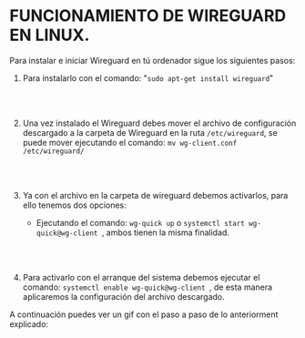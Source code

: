 # FUNCIONAMIENTO DE WIREGUARD EN LINUX.

Para instalar e iniciar Wireguard en tú ordenador sigue los siguientes pasos:


1. Para instalarlo con el comando: "`sudo apt-get install wireguard`"
<br>
<br>

2. Una vez instalado el Wireguard debes  mover el archivo de configuración descargado a la carpeta de Wireguard en la ruta ``/etc/wireguard``, se puede mover ejecutando el comando: `mv wg-client.conf /etc/wireguard/`
<br>
<br>

3. Ya con el archivo en la carpeta de wireguard debemos activarlos, para ello tenemos dos opciones:

    - Ejecutando el comando: ``wg-quick up`` o ``systemctl start wg-quick@wg-client ``, ambos tienen la misma finalidad.
<br>
<br>

4. Para activarlo con el arranque del sistema debemos ejecutar el comando: ``systemctl enable wg-quick@wg-client ``, de esta manera aplicaremos la configuración del archivo descargado.

A continuación puedes ver un gif con el paso a paso de lo anteriorment explicado:


